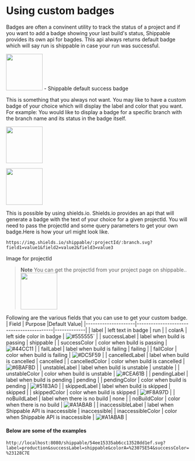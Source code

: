 # Using custom badges

Badges are often a convinent utility to track the status of a project and if you want to add a badge showing your last build's status, Shippable provides its own api for bagdes. This api always returns default badge which will say run is shippable in case your run was successful.

<img src="https://cloud.githubusercontent.com/assets/5207331/15181150/2b59af56-17a3-11e6-9c7f-87cefd972d2a.png" height="100"/>
- Shippable default success badge

This is something that you always not want. You may like to have a custom badge of your choice which will display the label and color that you want.
For example: You would like to display a badge for a specific branch with the branch name and its status in the badge itself.

<img src="https://cloud.githubusercontent.com/assets/5207331/15181191/6579542a-17a3-11e6-8818-6132ff28a73b.png"
height="100"/>

<img src="https://cloud.githubusercontent.com/assets/5207331/15181229/a5c83bb8-17a3-11e6-8dbc-faf5e2fbaba3.png"
height="100"/>

This is possible by using shields.io. Shields.io provides an api that will generate a badge with the text of your choice for a given projectId. You will need to pass the projectId and some query parameters to get your own badge.Here is how your url might look like.
```
https://img.shields.io/shippable/:projectId/:branch.svg?field1=value1&field2=value2&field3=value3
```

Image for projectId
> **Note**
> You can get the projectId from your project page on shippable..
> <img src="https://cloud.githubusercontent.com/assets/5207331/15181229/a5c83bb8-17a3-11e6-8dbc-faf5e2fbaba3.png"
height="100"/>
>

 Following are the various fields that you can use to get your custom badge. 
|    Field  		 	  |                Purpose                   |Default Value|
|---------------------|------------------------------------------|-------------|
|   label		      |       left text in badge                 | run         |
|  	colarA		 	  | left side color in badge  	        | ![#555555][555555]`   |
|   successLabel 	  | label when build is passing     		 | shippable   |
|   successColor 	  | color when build is passing     		 | ![#44CC11][44CC11]   |
|   failLabel		  | label when build is failing     		 | failing     |
|   failColor		  | color when build is failing     		 | ![#DC5F59][DC5F59]   |
|   cancelledLabel	  | label when build is cancelled   		 | cancelled   |
|   cancelledColor	  | color when build is cancelled   		 | ![#6BAFBD][6BAFBD]   |
|   unstableLabel	  | label when build is unstable     		 | unstable    |
|   unstableColor	  | color when build is unstable     		 | ![#CEA61B][CEA61B]   |
|   pendingLabel	  | label when build is pending     		 | pending     |
|   pendingColor	  | color when build is pending     		 | ![#5183A0][5183A0]   |
|   skippedLabel	  | label when build is skipped     		 | skipped     |
|   skippedColor	  | color when build is skipped     		 | ![#F8A97D][F8A97D]   |
|   noBuildLabel	  | label when there is no build    		 | none        |
|   noBuildColor	  | color when there is no build    		 | ![#A1ABAB][A1ABAB]   |
|   inaccessibleLabel | label when Shippable API is inaccessible | inaccessible|
|   inaccessibleColor | color when Shippable API is inaccessible | ![#A1ABAB][A1ABAB]   |


#### Below are some of the examples  
``` http://localhost:8080/shippable/54ee15335ab6cc13528dd1ef.svg?label=production&successLabel=shippable&colorA=%23075E54&successColor=%23128C7E  ```

[run-shippable]:https://cloud.githubusercontent.com/assets/5207331/15181150/2b59af56-17a3-11e6-9c7f-87cefd972d2a.png
[build-passing]:https://cloud.githubusercontent.com/assets/5207331/15181191/6579542a-17a3-11e6-8818-6132ff28a73b.png
[prod-shippable]:https://cloud.githubusercontent.com/assets/5207331/15181229/a5c83bb8-17a3-11e6-8dbc-faf5e2fbaba3.png
[prod-shippable-color]:https://cloud.githubusercontent.com/assets/5207331/15181303/235dc1f6-17a4-11e6-8619-307a6190fc7b.png
<!-- http://localhost:8080/shippable/54ee15335ab6cc13528dd1ef.svg?label=production&successLabel=shippable&colorA=%23075E54&successColor=%23128C7E  -->

[44CC11]:https://cloud.githubusercontent.com/assets/5207331/15141458/ae3a99da-16bd-11e6-9132-bb46875d3fe7.png
[555555]:https://cloud.githubusercontent.com/assets/5207331/15141509/f8db5d12-16bd-11e6-8e84-8498ef69a596.png
[DC5F59]:https://cloud.githubusercontent.com/assets/5207331/15141552/3741edf0-16be-11e6-8922-9ae46d633f75.png
[6BAFBD]:https://cloud.githubusercontent.com/assets/5207331/15141560/4014c042-16be-11e6-8374-b62914126ba4.png
[CEA61B]:https://cloud.githubusercontent.com/assets/5207331/15141568/48feaec0-16be-11e6-84fb-b48a66a783d6.png
[5183A0]:https://cloud.githubusercontent.com/assets/5207331/15141575/4f9862f8-16be-11e6-83a8-aa9b0ec4f392.png
[F8A97D]:https://cloud.githubusercontent.com/assets/5207331/15141580/56aa568c-16be-11e6-84f5-0ea50f374fa0.png
[A1ABAB]:https://cloud.githubusercontent.com/assets/5207331/15141586/5bc93dc2-16be-11e6-8d53-ea3c434cb58b.png
